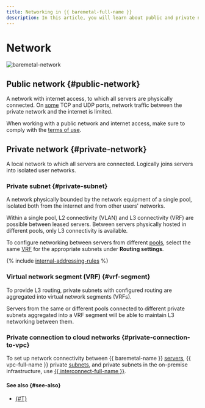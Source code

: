 ```yaml
---
title: Networking in {{ baremetal-full-name }}
description: In this article, you will learn about public and private networks in {{ baremetal-full-name }}.
---
```


# Network

![baremetal-network](../../_assets/baremetal/baremetal-network.svg)

## Public network {#public-network}

A network with internet access, to which all servers are physically connected. On [some](./network-restrictions.md#blocked-ports) TCP and UDP ports, network traffic between the private network and the internet is limited.

When working with a public network and internet access, make sure to comply with the [terms of use](https://yandex.ru/legal/cloud_termsofuse/).

## Private network {#private-network}

A local network to which all servers are connected. Logically joins servers into isolated user networks.

### Private subnet {#private-subnet}

A network physically bounded by the network equipment of a single pool, isolated both from the internet and from other users' networks.

Within a single pool, L2 connectivity (VLAN) and L3 connectivity (VRF) are possible between leased servers. Between servers physically hosted in different pools, only L3 connectivity is available.

To configure networking between servers from different [pools](./servers.md), select the same [VRF](#vrf-segment) for the appropriate subnets under **Routing settings**.

{% include [internal-addressing-rules](../../_includes/baremetal/internal-addressing-rules.md) %}

### Virtual network segment (VRF) {#vrf-segment}

To provide L3 routing, private subnets with configured routing are aggregated into virtual network segments (VRFs).

Servers from the same or different pools connected to different private subnets aggregated into a VRF segment will be able to maintain L3 networking between them.

### Private connection to cloud networks {#private-connection-to-vpc}

To set up network connectivity between {{ baremetal-name }} [servers](./servers.md), {{ vpc-full-name }} private [subnets](../../vpc/concepts/network.md#subnet), and private subnets in the on-premise infrastructure, use [{{ interconnect-full-name }}](../../interconnect/concepts/priv-con.md).

#### See also {#see-also}

* [{#T}](./network-restrictions.md)
